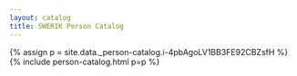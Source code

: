 ```yaml
---
layout: catalog
title: SWERIK Person Catalog
---
```

{% assign p = site.data._person-catalog.i-4pbAgoLV1BB3FE92CBZsfH %}
{% include person-catalog.html p=p %}

